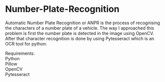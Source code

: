 # Number-Plate-Recognition
Automatic Number Plate Recognition or ANPR is the process of recognising the characters of a number plate of a vehicle. 
The way I approached this problem is first the number plate is detected in the image using OpenCV. 
After that character recognition is done by using Pytesseract which is an OCR tool for python. 

Requirements: <br/>
Python <br/>
Pillow <br/>
OpenCV <br/>
Pytesseract <br/>
